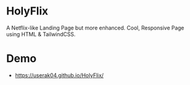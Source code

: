 # HolyFlix
A Netflix-like Landing Page but more enhanced.
Cool, Responsive Page using HTML & TailwindCSS.

# Demo
- https://userak04.github.io/HolyFlix/
